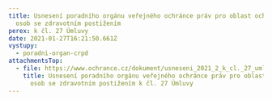 ```yaml
---
title: Usnesení poradního orgánu veřejného ochránce práv pro oblast ochrany práv
  osob se zdravotním postižením
perex: k čl. 27 Úmluvy
date: 2021-01-27T16:21:50.661Z
vystupy:
  - poradni-organ-crpd
attachmentsTop:
  - file: https://www.ochrance.cz/dokument/usneseni_2021_2_k_cl._27_umluvy.docx
    title: Usnesení poradního orgánu veřejného ochránce práv pro oblast ochrany práv
      osob se zdravotním postižením k čl. 27 Úmluvy
---
```

